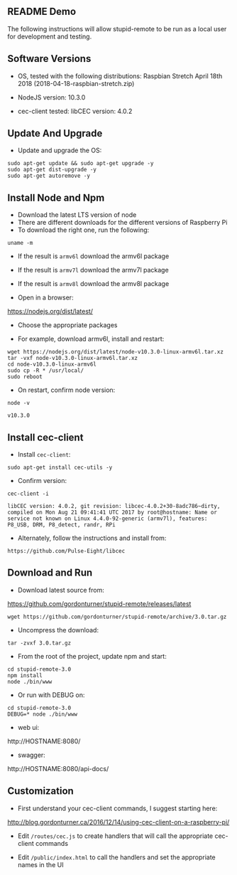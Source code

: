 README Demo
-----------

The following instructions will allow stupid-remote to be run as a local user for development and testing.


Software Versions
-----------------

- OS, tested with the following distributions:
Raspbian Stretch April 18th 2018 (2018-04-18-raspbian-stretch.zip)

- NodeJS version: 10.3.0

- cec-client tested:
libCEC version: 4.0.2


Update And Upgrade
------------------

- Update and upgrade the OS:

```
sudo apt-get update && sudo apt-get upgrade -y
sudo apt-get dist-upgrade -y
sudo apt-get autoremove -y
```


Install Node and Npm
--------------------

- Download the latest LTS version of node
- There are different downloads for the different versions of Raspberry Pi
- To download the right one, run the following:

```
uname -m
```

- If the result is `armv6l` download the armv6l package
- If the result is `armv7l` download the armv7l package
- If the result is `armv8l` download the armv8l package

- Open in a browser:

https://nodejs.org/dist/latest/

- Choose the appropriate packages

- For example, download armv6l, install and restart:

```
wget https://nodejs.org/dist/latest/node-v10.3.0-linux-armv6l.tar.xz
tar -vxf node-v10.3.0-linux-armv6l.tar.xz
cd node-v10.3.0-linux-armv6l
sudo cp -R * /usr/local/
sudo reboot
```

- On restart, confirm node version:

```
node -v
```
```
v10.3.0
```


Install cec-client
------------------

- Install `cec-client`:

```
sudo apt-get install cec-utils -y
```

- Confirm version:

```
cec-client -i
```
```
libCEC version: 4.0.2, git revision: libcec-4.0.2+30-8adc786~dirty, compiled on Mon Aug 21 09:41:41 UTC 2017 by root@hostname: Name or service not known on Linux 4.4.0-92-generic (armv7l), features: P8_USB, DRM, P8_detect, randr, RPi
```

- Alternately, follow the instructions and install from:

```
https://github.com/Pulse-Eight/libcec
```


Download and Run
----------------

- Download latest source from:

https://github.com/gordonturner/stupid-remote/releases/latest

```
wget https://github.com/gordonturner/stupid-remote/archive/3.0.tar.gz
```

- Uncompress the download:

```
tar -zvxf 3.0.tar.gz
```

- From the root of the project, update npm and start:

```
cd stupid-remote-3.0
npm install
node ./bin/www
```

- Or run with DEBUG on:

```
cd stupid-remote-3.0
DEBUG=* node ./bin/www
```

- web ui:

http://HOSTNAME:8080/


- swagger:

http://HOSTNAME:8080/api-docs/


Customization
-------------

- First understand your cec-client commands, I suggest starting here:

http://blog.gordonturner.ca/2016/12/14/using-cec-client-on-a-raspberry-pi/


- Edit `/routes/cec.js` to create handlers that will call the appropriate cec-client commands

- Edit `/public/index.html` to call the handlers and set the appropriate names in the UI

